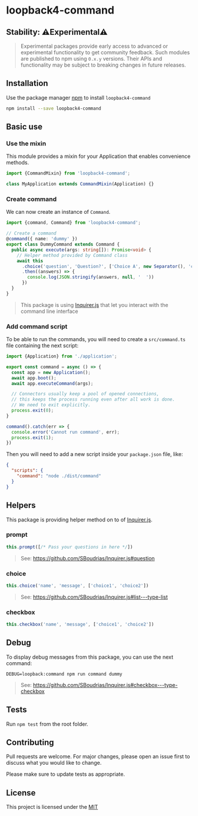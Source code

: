 # loopback4-command

## Stability: ⚠️Experimental⚠️

> Experimental packages provide early access to advanced or experimental
> functionality to get community feedback. Such modules are published to npm
> using `0.x.y` versions. Their APIs and functionality may be subject to
> breaking changes in future releases.

## Installation

Use the package manager [npm](https://docs.npmjs.com/downloading-and-installing-node-js-and-npm)
to install `loopback4-command`

```sh
npm install --save loopback4-command
```

## Basic use

### Use the mixin

This module provides a mixin for your Application that enables convenience methods.

```ts
import {CommandMixin} from 'loopback4-command';

class MyApplication extends CommandMixin(Application) {}
```

### Create command

We can now create an instance of `Command`.

```ts
import {command, Command} from 'loopback4-command';

// Create a command
@command({ name: 'dummy' })
export class DummyCommand extends Command {
  public async execute(args: string[]): Promise<void> {
    // Helper method provided by Command class
    await this
      .choice('question', 'Question?', ['Choice A', new Separator(), 'choice B'])
      .then((answers) => {
        console.log(JSON.stringify(answers, null, '  '))
      })
  }
}
```

> This package is using [Inquirer.js](https://www.npmjs.com/package/inquirer) that let you
> interact with the command line interface

### Add command script

To be able to run the commands, you will need to create a `src/command.ts` file
containing the next script:

```ts
import {Application} from './application';

export const command = async () => {
  const app = new Application();
  await app.boot();
  await app.executeCommand(args);

  // Connectors usually keep a pool of opened connections,
  // this keeps the process running even after all work is done.
  // We need to exit explicitly.
  process.exit(0);
}

command().catch(err => {
  console.error('Cannot run command', err);
  process.exit(1);
})
```

Then you will need to add a new script inside your `package.json` file, like:
```json
{
  "scripts": {
    "command": "node ./dist/command"
  }
}
```

## Helpers

This package is providing helper method on to of [Inquirer.js](https://www.npmjs.com/package/inquirer).

### prompt

```ts
this.prompt([/* Pass your questions in here */])
```
> See: https://github.com/SBoudrias/Inquirer.js#question

### choice

```ts
this.choice('name', 'message', ['choice1', 'choice2'])
```
> See: https://github.com/SBoudrias/Inquirer.js#list---type-list

### checkbox

```ts
this.checkbox('name', 'message', ['choice1', 'choice2'])
```

## Debug

To display debug messages from this package, you can use the next command:

```shell
DEBUG=loopback:command npm run command dummy
```
> See: https://github.com/SBoudrias/Inquirer.js#checkbox---type-checkbox

## Tests

Run `npm test` from the root folder.

## Contributing

Pull requests are welcome. For major changes, please open an issue first to discuss what you would like to change.

Please make sure to update tests as appropriate.

## License

This project is licensed under the [MIT](LICENSE.md)
